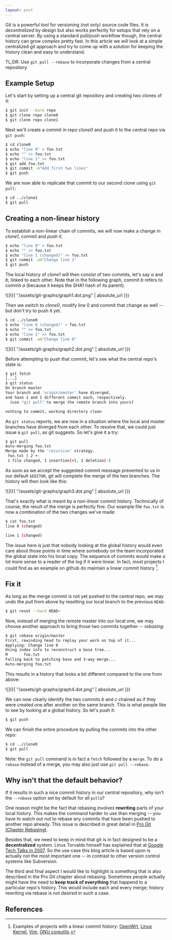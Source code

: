 ```yaml
---
layout: post
---
```


Git is a powerful tool for versioning (not only) source code files. It is *decentralized* by design but also works perfectly for setups that rely on a central server. By using a standard pull/push workflow though, the central history can grow *complex* pretty fast. In this article we will look at a simple centralized git approach and try to come up with a solution for keeping the history clean and easy to understand.

TL;DR: Use `git pull --rebase` to incorporate changes from a central repository.

## Example Setup
Let's start by setting up a central git repository and creating two clones of it:
```sh
$ git init --bare repo
$ git clone repo clone0
$ git clone repo clone1
```

Next we'll create a commit in repo *clone0* and push it to the central repo via `git push`:
```sh
$ cd clone0
$ echo "line 0" > foo.txt
$ echo "" >> foo.txt
$ echo "line 1" >> foo.txt
$ git add foo.txt
$ git commit -m"Add first two lines"
$ git push
```

We are now able to replicate that commit to our second clone using `git pull`:
```sh
$ cd ../clone1
$ git pull
```

## Creating a non-linear history

To establish a non-linear chain of commits, we will now make a change in *clone1*, commit and *push* it.
```sh
$ echo "line 0" > foo.txt
$ echo "" >> foo.txt
$ echo "line 1 (changed)" >> foo.txt
$ git commit -am"Change line 1"
$ git push
```

The local history of *clone1* will then consist of two commits, let's say *a* and *b*, linked to each other. Note that in the following graph, commit *b* refers to commit *a* (because it keeps the SHA1 hash of its parent).

![]({{ "/assets/git-graphs/graph1.dot.png" | absolute_url }})



Then we switch to *clone0*, modify line 0 and commit that change as well -- but don't try to push it yet.
```sh
$ cd ../clone0
$ echo "line 0 (changed)" > foo.txt
$ echo "" >> foo.txt
$ echo "line 1" >> foo.txt
$ git commit -am"Change line 0"
```

![]({{ "/assets/git-graphs/graph2.dot.png" | absolute_url }})

Before attempting to push that commit, let's see what the central repo's state is:
```sh
$ git fetch
[...]
$ git status
On branch master
Your branch and 'origin/master' have diverged,
and have 1 and 1 different commit each, respectively.
  (use "git pull" to merge the remote branch into yours)

nothing to commit, working directory clean
```

As `git status` reports, we are now in a situation where the local and master branches have diverged from each other. To resolve that, we could just issue a `git pull`, as git suggests. So let's give it a try:

```sh
$ git pull
Auto-merging foo.txt
Merge made by the 'recursive' strategy.
 foo.txt | 2 +-
 1 file changed, 1 insertion(+), 1 deletion(-)
```

As soon as we accept the suggested commit message presented to us in our default `$EDITOR`, git will complete the merge of the two branches. The history will then look like this: 

![]({{ "/assets/git-graphs/graph3.dot.png" | absolute_url }})

That's exactly what is meant by a *non-linear* commit history. Technically of course, the result of the merge is perfectly fine. Our example file `foo.txt` is now a combination of the two changes we've made:
```sh
$ cat foo.txt
line 0 (changed)

line 1 (changed)
```

The issue here is just that nobody looking at the global history would even care about those points in time where somebody on the team incorporated the global state into his local copy. The sequence of commits would make a lot more sense to a reader of the log if it were linear. In fact, most projects I could find as an example on github do maintain a linear commit history [^1].

## Fix it

As long as the merge commit is not yet pushed to the central repo, we may undo the *pull* from above by resetting our local branch to the previous `HEAD`:

```sh
$ git reset --hard HEAD~
```

Now, instead of merging the remote master into our local one, we may choose another approach to bring those two commits together -- *rebasing*:

```sh
$ git rebase origin/master
First, rewinding head to replay your work on top of it...
Applying: Change line 0
Using index info to reconstruct a base tree...
M       foo.txt
Falling back to patching base and 3-way merge...
Auto-merging foo.txt
```

This results in a history that looks a bit different compared to the one from above:

![]({{ "/assets/git-graphs/graph4.dot.png" | absolute_url }})

We can now clearly identify the two commits *b* and *c* chained as if they were created one after another on the same branch. This is what people like to see by looking at a global history. So let's push it:

```sh
$ git push
```

We can finish the entire procedure by pulling the commits into the other repo:

```sh
$ cd ../clone0
$ git pull
```

Note: the `git pull` command is in fact a `fetch` followed by a `merge`. To do a `rebase` instead of a merge, you may also just use `git pull --rebase`.

## Why isn't that the default behavior?

If it results in such a nice commit history in our central repository, why isn't the `--rebase` option set by default for all `pull`s?

One reason might be the fact that rebasing involves **rewriting** parts of your local history. This makes the command harder to use than merging -- you have to watch out not to rebase any commits that have been pushed to another repo already. This issue is described in great detail in [Pro Git (Chapter Rebasing)](https://git-scm.com/book/en/v2/Git-Branching-Rebasing).

Besides that, we need to keep in mind that git is in fact designed to be a **decentralized** system. Linus Torvalds himself has explained that at [Google Tech Talks in 2007](https://www.youtube.com/watch?v=4XpnKHJAok8). So the use case this blog article is based upon is actually not the most important one -- in contrast to other version control systems like Subversion.

The third and final aspect I would like to highlight is something that is also described in the Pro Git chapter about rebasing. Sometimes people actually might have the need to **keep track of everything** that happend to a particular repo's history. This would include each and every merge; history rewriting via rebase is not desired in such a case.

## References

[^1]: Examples of projects with a linear commit history: [OpenWrt](https://github.com/openwrt/openwrt/commits/master), [Linux Kernel](https://github.com/torvalds/linux/commits/master), [Vim](https://github.com/vim/vim/commits/master), [GNU coreutils](https://github.com/coreutils/coreutils/commits/master).
